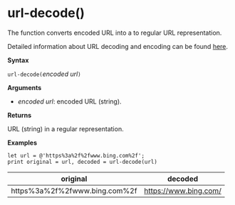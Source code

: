 # url-decode()

The function converts encoded URL into a to regular URL representation. 

Detailed information about URL decoding and encoding can be found [here](https://en.wikipedia.org/wiki/Percent-encoding).

**Syntax**

`url-decode(`*encoded url*`)`

**Arguments**

* *encoded url*: encoded URL (string).  

**Returns**

URL (string) in a regular representation.

**Examples**

<!-- csl -->
```
let url = @'https%3a%2f%2fwww.bing.com%2f';
print original = url, decoded = url-decode(url)
```

|original|decoded|
|---|---|
|https%3a%2f%2fwww.bing.com%2f|https://www.bing.com/|



 
